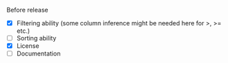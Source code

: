 Before release
- [x] Filtering ability (some column inference might be needed here for >, >= etc.)
- [ ] Sorting ability
- [x] License
- [ ] Documentation